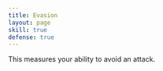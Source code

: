 ```yaml
---
title: Evasion
layout: page
skill: true
defense: true
---
```

This measures your ability to avoid an attack.
